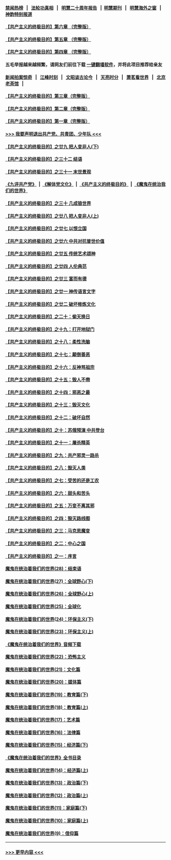 #### [禁闻热榜](热点新闻.md?=0)  &nbsp;&nbsp;|&nbsp;&nbsp; [法轮功真相](https://github.com/gfw-breaker/truth/blob/master/README.md?=0) &nbsp;&nbsp;|&nbsp;&nbsp; [明慧二十周年报告](https://github.com/gfw-breaker/mh-reports/blob/master/README.md?=0) &nbsp;&nbsp;|&nbsp;&nbsp;[明慧期刊](https://github.com/gfw-breaker/mh-qikan) &nbsp;&nbsp;|&nbsp;&nbsp; [明慧海外之窗](https://github.com/gfw-breaker/mh-news/blob/master/README.md?=0) &nbsp;&nbsp;|&nbsp;&nbsp; [神韵特别报道](https://github.com/gfw-breaker/mh-news/blob/master/shenyun.md?=0)
#### [【共产主义的终极目的】第六章 （完整版）](../pages/nsc422/n11428913.md?t=03052302) 
#### [【共产主义的终极目的】第五章 （完整版）](../pages/nsc422/n11428912.md?t=03052302) 
#### [【共产主义的终极目的】第四章 （完整版）](../pages/nsc422/n11428907.md?t=03052302) 
#### 五毛举报越来越频繁，请网友们前往下载 [一键翻墙软件](https://github.com/gfw-breaker/ssr-accounts)，并将此项目推荐给亲友
#### [新闻拍案惊奇](https://github.com/gfw-breaker/banned-news/blob/master/pages/link4.md) &nbsp;&nbsp;|&nbsp;&nbsp; [江峰时刻](https://github.com/gfw-breaker/banned-news/blob/master/pages/link4.md) &nbsp;&nbsp;|&nbsp;&nbsp; [文昭谈古论今](https://github.com/gfw-breaker/banned-news/blob/master/pages/link4.md) &nbsp;&nbsp;|&nbsp;&nbsp; [天亮时分](https://github.com/gfw-breaker/banned-news/blob/master/pages/link4.md) &nbsp;&nbsp;|&nbsp;&nbsp; [萧茗看世界](https://github.com/gfw-breaker/banned-news/blob/master/pages/link4.md) &nbsp;&nbsp;|&nbsp;&nbsp; [北京老茶馆](https://github.com/gfw-breaker/banned-news/blob/master/pages/link4.md) &nbsp;&nbsp;|&nbsp;&nbsp; 
#### [【共产主义的终极目的】第三章（完整版）](../pages/nsc422/n11428848.md?t=03052302) 
#### [【共产主义的终极目的】第二章（完整版）](../pages/nsc422/n11428831.md?t=03052302) 
#### [【共产主义的终极目的】第一章（完整版）](../pages/nsc422/n11417651.md?t=03052302) 
#### [>>> 我要声明退出共产党、共青团、少年队 <<<](https://github.com/begood0513/goodnews/blob/master/quit/letter.md) 
#### [【共产主义的终极目的】之廿九 把人变非人(下)](../pages/nsc422/n11344140.md?t=03052302) 
#### [【共产主义的终极目的】之三十二 结语](../pages/nsc422/n11360535.md?t=03052302) 
#### [【共产主义的终极目的】之三十一 末世景观](../pages/nsc422/n11351129.md?t=03052302) 
#### [《九评共产党》](https://github.com/begood0513/9ping.md/blob/master/README.md) &nbsp;|&nbsp; [《解体党文化》](../../../../jtdwh.md/blob/master/README.md)  &nbsp;|&nbsp; [《共产主义的终极目的》](../../../../gczydzjmd.md/blob/master/README.md) &nbsp;|&nbsp; [《魔鬼在统治我们的世界》](../../../../mgztzwmdsj.md/blob/master/README.md) 
#### [【共产主义的终极目的】之三十 几成狼世界](../pages/nsc422/n11348280.md?t=03052302) 
#### [【共产主义的终极目的】之廿八 把人变非人(上)](../pages/nsc422/n11340492.md?t=03052302) 
#### [【共产主义的终极目的】之廿七 以恨立国](../pages/nsc422/n11336944.md?t=03052302) 
#### [【共产主义的终极目的】之廿六 中共对抗普世价值](../pages/nsc422/n11324785.md?t=03052302) 
#### [【共产主义的终极目的】之廿五 传统艺术颂神](../pages/nsc422/n11296396.md?t=03052302) 
#### [【共产主义的终极目的】之廿四 人伦典范](../pages/nsc422/n11296397.md?t=03052302) 
#### [【共产主义的终极目的】之廿三 富而有德](../pages/nsc422/n11283598.md?t=03052302) 
#### [【共产主义的终极目的】之廿一 神传语言文字](../pages/nsc422/n11263265.md?t=03052302) 
#### [【共产主义的终极目的】之廿二 破坏修炼文化](../pages/nsc422/n11245728.md?t=03052302) 
#### [【共产主义的终极目的】之二十：偷天换日](../pages/nsc422/n11238846.md?t=03052302) 
#### [【共产主义的终极目的】之十九：打开地狱门](../pages/nsc422/n11206376.md?t=03052302) 
#### [【共产主义的终极目的】之十八：柔性洗脑](../pages/nsc422/n11199994.md?t=03052302) 
#### [【共产主义的终极目的】之十七：颠倒善恶](../pages/nsc422/n11179782.md?t=03052302) 
#### [【共产主义的终极目的】之十六：反神骂祖宗](../pages/nsc422/n11166798.md?t=03052302) 
#### [【共产主义的终极目的】之十五：毁人不倦](../pages/nsc422/n11166792.md?t=03052302) 
#### [【共产主义的终极目的】之十四：邪恶之最](../pages/nsc422/n11150249.md?t=03052302) 
#### [【共产主义的终极目的】之十三：毁灭文化](../pages/nsc422/n11135227.md?t=03052302) 
#### [【共产主义的终极目的】之十二：破坏自然](../pages/nsc422/n11135214.md?t=03052302) 
#### [【共产主义的终极目的】之十：苏俄预演 中共登台](../pages/nsc422/n11118424.md?t=03052302) 
#### [【共产主义的终极目的】之十一：屠杀精英](../pages/nsc422/n11118442.md?t=03052302) 
#### [【共产主义的终极目的】之九：共产邪灵一路杀](../pages/nsc422/n11114139.md?t=03052302) 
#### [【共产主义的终极目的】之八：毁灭人类](../pages/nsc422/n11108503.md?t=03052302) 
#### [【共产主义的终极目的】之七：受苦的还是工农](../pages/nsc422/n11101809.md?t=03052302) 
#### [【共产主义的终极目的】之六：甜头和苦头](../pages/nsc422/n11096971.md?t=03052302) 
#### [【共产主义的终极目的】之五：万变不离其邪](../pages/nsc422/n11091285.md?t=03052302) 
#### [【共产主义的终极目的】之四：毁灭路线图](../pages/nsc422/n11086284.md?t=03052302) 
#### [【共产主义的终极目的】之三：马克思魔变](../pages/nsc422/n11061941.md?t=03052302) 
#### [【共产主义的终极目的】之二：中心之国](../pages/nsc422/n11047728.md?t=03052302) 
#### [【共产主义的终极目的】之一：序言](../pages/nsc422/n11086077.md?t=03052302) 
#### [魔鬼在统治着我们的世界(28)：结束语](../pages/nsc422/n10936246.md?t=03052302) 
#### [魔鬼在统治着我们的世界(27)：全球野心(下)](../pages/nsc422/n10928319.md?t=03052302) 
#### [魔鬼在统治着我们的世界(26)：全球野心(上)](../pages/nsc422/n10900318.md?t=03052302) 
#### [魔鬼在统治着我们的世界(25)：全球化](../pages/nsc422/n10788205.md?t=03052302) 
#### [魔鬼在统治着我们的世界(24)：环保主义(下)](../pages/nsc422/n10695307.md?t=03052302) 
#### [魔鬼在统治着我们的世界(23)：环保主义(上)](../pages/nsc422/n10688613.md?t=03052302) 
#### [《魔鬼在统治着我们的世界》音频下载](../pages/nsc422/n10635553.md?t=03052302) 
#### [魔鬼在统治着我们的世界(22)：恐怖主义](../pages/nsc422/n10614727.md?t=03052302) 
#### [魔鬼在统治着我们的世界(21)：文化篇](../pages/nsc422/n10597706.md?t=03052302) 
#### [魔鬼在统治着我们的世界(20)：媒体篇](../pages/nsc422/n10586579.md?t=03052302) 
#### [魔鬼在统治着我们的世界(19)：教育篇(下)](../pages/nsc422/n10564808.md?t=03052302) 
#### [魔鬼在统治着我们的世界(18)：教育篇(上)](../pages/nsc422/n10526970.md?t=03052302) 
#### [魔鬼在统治着我们的世界(17)：艺术篇](../pages/nsc422/n10499093.md?t=03052302) 
#### [魔鬼在统治着我们的世界(16)：法律篇](../pages/nsc422/n10485969.md?t=03052302) 
#### [魔鬼在统治着我们的世界(15)：经济篇(下)](../pages/nsc422/n10469975.md?t=03052302) 
#### [《魔鬼在统治着我们的世界》全书目录](../pages/nsc422/n10464261.md?t=03052302) 
#### [魔鬼在统治着我们的世界(14)：经济篇(上)](../pages/nsc422/n10457370.md?t=03052302) 
#### [魔鬼在统治着我们的世界(13)：政治篇(下)](../pages/nsc422/n10448270.md?t=03052302) 
#### [魔鬼在统治着我们的世界(12)：政治篇(上)](../pages/nsc422/n10444576.md?t=03052302) 
#### [魔鬼在统治着我们的世界(11)：家庭篇(下)](../pages/nsc422/n10440961.md?t=03052302) 
#### [魔鬼在统治着我们的世界(10)：家庭篇(上)](../pages/nsc422/n10435448.md?t=03052302) 
#### [魔鬼在统治着我们的世界(9)：信仰篇](../pages/nsc422/n10432159.md?t=03052302) 

----
#### [ >>> 更早内容 <<< ](../indexes/nsc422-earlier.md)
